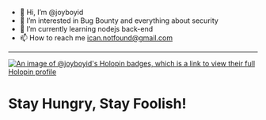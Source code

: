 - 👋 Hi, I’m @joyboyid
- 👀 I’m interested in Bug Bounty and everything about security
- 🌱 I’m currently learning nodejs back-end
- 📫 How to reach me ican.notfound@gmail.com

---

[![An image of @joyboyid's Holopin badges, which is a link to view their full Holopin profile](https://holopin.me/joyboyid)](https://holopin.io/@joyboyid)

<!---
joyboyid/joyboyid is a ✨ special ✨ repository because its `README.md` (this file) appears on your GitHub profile.
You can click the Preview link to take a look at your changes.
--->

# Stay Hungry, Stay Foolish!
